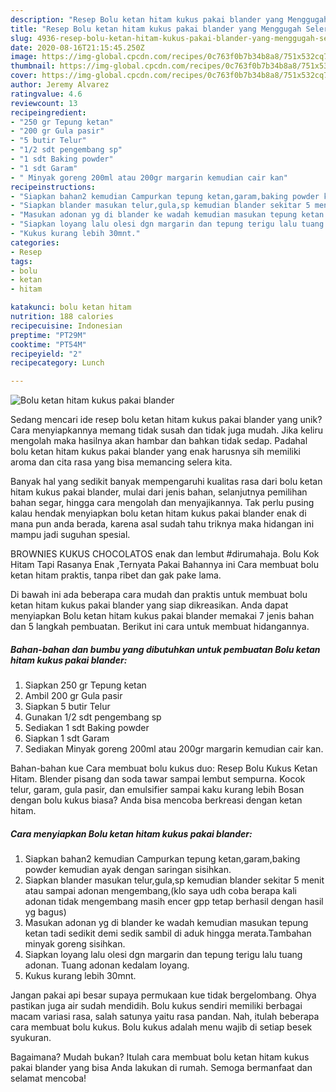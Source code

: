```yaml
---
description: "Resep Bolu ketan hitam kukus pakai blander yang Menggugah Selera"
title: "Resep Bolu ketan hitam kukus pakai blander yang Menggugah Selera"
slug: 4936-resep-bolu-ketan-hitam-kukus-pakai-blander-yang-menggugah-selera
date: 2020-08-16T21:15:45.250Z
image: https://img-global.cpcdn.com/recipes/0c763f0b7b34b8a8/751x532cq70/bolu-ketan-hitam-kukus-pakai-blander-foto-resep-utama.jpg
thumbnail: https://img-global.cpcdn.com/recipes/0c763f0b7b34b8a8/751x532cq70/bolu-ketan-hitam-kukus-pakai-blander-foto-resep-utama.jpg
cover: https://img-global.cpcdn.com/recipes/0c763f0b7b34b8a8/751x532cq70/bolu-ketan-hitam-kukus-pakai-blander-foto-resep-utama.jpg
author: Jeremy Alvarez
ratingvalue: 4.6
reviewcount: 13
recipeingredient:
- "250 gr Tepung ketan"
- "200 gr Gula pasir"
- "5 butir Telur"
- "1/2 sdt pengembang sp"
- "1 sdt Baking powder"
- "1 sdt Garam"
- " Minyak goreng 200ml atau 200gr margarin kemudian cair kan"
recipeinstructions:
- "Siapkan bahan2 kemudian Campurkan tepung ketan,garam,baking powder kemudian ayak dengan saringan sisihkan."
- "Siapkan blander masukan telur,gula,sp kemudian blander sekitar 5 menit atau sampai adonan mengembang,(klo saya udh coba berapa kali adonan tidak mengembang masih encer gpp tetap berhasil dengan hasil yg bagus)"
- "Masukan adonan yg di blander ke wadah kemudian masukan tepung ketan tadi sedikit demi sedik sambil di aduk hingga merata.Tambahan minyak goreng sisihkan."
- "Siapkan loyang lalu olesi dgn margarin dan tepung terigu lalu tuang adonan. Tuang adonan kedalam loyang."
- "Kukus kurang lebih 30mnt."
categories:
- Resep
tags:
- bolu
- ketan
- hitam

katakunci: bolu ketan hitam 
nutrition: 188 calories
recipecuisine: Indonesian
preptime: "PT29M"
cooktime: "PT54M"
recipeyield: "2"
recipecategory: Lunch

---
```



![Bolu ketan hitam kukus pakai blander](https://img-global.cpcdn.com/recipes/0c763f0b7b34b8a8/751x532cq70/bolu-ketan-hitam-kukus-pakai-blander-foto-resep-utama.jpg)

Sedang mencari ide resep bolu ketan hitam kukus pakai blander yang unik? Cara menyiapkannya memang tidak susah dan tidak juga mudah. Jika keliru mengolah maka hasilnya akan hambar dan bahkan tidak sedap. Padahal bolu ketan hitam kukus pakai blander yang enak harusnya sih memiliki aroma dan cita rasa yang bisa memancing selera kita.

Banyak hal yang sedikit banyak mempengaruhi kualitas rasa dari bolu ketan hitam kukus pakai blander, mulai dari jenis bahan, selanjutnya pemilihan bahan segar, hingga cara mengolah dan menyajikannya. Tak perlu pusing kalau hendak menyiapkan bolu ketan hitam kukus pakai blander enak di mana pun anda berada, karena asal sudah tahu triknya maka hidangan ini mampu jadi suguhan spesial.

BROWNIES KUKUS CHOCOLATOS enak dan lembut #dirumahaja. Bolu Kok Hitam Tapi Rasanya Enak ,Ternyata Pakai Bahannya ini Cara membuat bolu ketan hitam praktis, tanpa ribet dan gak pake lama.


Di bawah ini ada beberapa cara mudah dan praktis untuk membuat bolu ketan hitam kukus pakai blander yang siap dikreasikan. Anda dapat menyiapkan Bolu ketan hitam kukus pakai blander memakai 7 jenis bahan dan 5 langkah pembuatan. Berikut ini cara untuk membuat hidangannya.

<!--inarticleads1-->

##### Bahan-bahan dan bumbu yang dibutuhkan untuk pembuatan Bolu ketan hitam kukus pakai blander:

1. Siapkan 250 gr Tepung ketan
1. Ambil 200 gr Gula pasir
1. Siapkan 5 butir Telur
1. Gunakan 1/2 sdt pengembang sp
1. Sediakan 1 sdt Baking powder
1. Siapkan 1 sdt Garam
1. Sediakan  Minyak goreng 200ml atau 200gr margarin kemudian cair kan.


Bahan-bahan kue Cara membuat bolu kukus duo: Resep Bolu Kukus Ketan Hitam. Blender pisang dan soda tawar sampai lembut sempurna. Kocok telur, garam, gula pasir, dan emulsifier sampai kaku kurang lebih Bosan dengan bolu kukus biasa? Anda bisa mencoba berkreasi dengan ketan hitam. 

<!--inarticleads2-->

##### Cara menyiapkan Bolu ketan hitam kukus pakai blander:

1. Siapkan bahan2 kemudian Campurkan tepung ketan,garam,baking powder kemudian ayak dengan saringan sisihkan.
1. Siapkan blander masukan telur,gula,sp kemudian blander sekitar 5 menit atau sampai adonan mengembang,(klo saya udh coba berapa kali adonan tidak mengembang masih encer gpp tetap berhasil dengan hasil yg bagus)
1. Masukan adonan yg di blander ke wadah kemudian masukan tepung ketan tadi sedikit demi sedik sambil di aduk hingga merata.Tambahan minyak goreng sisihkan.
1. Siapkan loyang lalu olesi dgn margarin dan tepung terigu lalu tuang adonan. Tuang adonan kedalam loyang.
1. Kukus kurang lebih 30mnt.


Jangan pakai api besar supaya permukaan kue tidak bergelombang. Ohya pastikan juga air sudah mendidih. Bolu kukus sendiri memiliki berbagai macam variasi rasa, salah satunya yaitu rasa pandan. Nah, itulah beberapa cara membuat bolu kukus. Bolu kukus adalah menu wajib di setiap besek syukuran. 

Bagaimana? Mudah bukan? Itulah cara membuat bolu ketan hitam kukus pakai blander yang bisa Anda lakukan di rumah. Semoga bermanfaat dan selamat mencoba!

